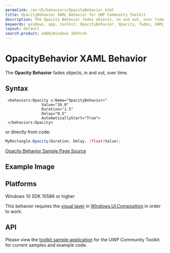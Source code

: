```yaml
---
permalink: /en-US/behaviors/OpacityBehavior.html
title: OpacityBehavior XAML Behavior for UWP Community Toolkit
description: The Opacity Behavior fades objects, in and out, over time 
keywords: windows, app, toolkit, OpacityBehavior, Opacity, fades, XAML, UWP
layout: default
search.product: eADQiWindows 10XVcnh
---
```


# OpacityBehavior XAML Behavior
The **Opacity Behavior** fades objects, in and out, over time. 
## Syntax
```xaml
 <behaviors:Opacity x:Name="OpacityBehavior>" 
				Value="10.0" 
				Duration="1.5" 
				Delay="0.5" 
				AutomaticallyStart="True">
 </behaviors:Opacity>
```

or directly from code:

```C#
MyRectangle.Opacity(Duration, Delay, (float)Value);
```

[Opacity Behavior Sample Page Source](https://github.com/Microsoft/UWPCommunityToolkit/tree/master/Microsoft.Windows.Toolkit.SampleApp/SamplePages/OpacityBehavior)
 
## Example Image

## Platforms

Windows 10 SDK 10586 or higher

This behavior requires the [visual layer](https://msdn.microsoft.com/en-us/windows/uwp/graphics/visual-layer) in [Windows.UI.Composition](https://msdn.microsoft.com/library/windows/apps/dn706878) in order to work.  

## API

Please view the [toolkit sample application](https://github.com/Microsoft/UWPCommunityToolkit/tree/master/Microsoft.Windows.Toolkit.SampleApp) for the UWP Community Toolkit for current samples and example code.